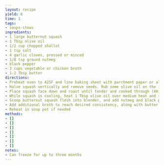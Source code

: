 ```yaml
---
layout: recipe
yield: 6
time: 1
tags:
- soups-stews
ingredients:
- 1 large butternut squash
- 1 Tbsp olive oil
- 1/2 cup chopped shallot
- 1 tsp salt
- 4 garlic cloves, pressed or minced
- 1/8 tsp ground nutmeg
- black pepper
- 3 cups vegetable or chicken broth
- 1-2 Tbsp butter
directions:
- Preheat oven to 425F and line baking sheet with parchment paper or aluminum foil
- Halve squash vertically and remove seeds. Rub some olive oil on the inside of the squash and season with salt and pepper
- Place squash face down and roast until tender and cooked through (40-50 min), then let cool
- While squash is cooling, heat 1 Tbsp olive oil over medium heat and saute shallot with 1 tsp salt until softened and turning golden (~4 min). Then, add garlic and cook until fragrant and transfer to blender
- Scoop butternut squash flesh into blender, and add nutmeg and black pepper. Add broth and blend on high until smooth
- Add additional broth to reach desired consistency, along with butter. Blend until smooth
- Reheat in soup pot if needed
methods:
- []
- []
- []
- []
- []
- []
- []
notes:
- Can freeze for up to three months
---
```

